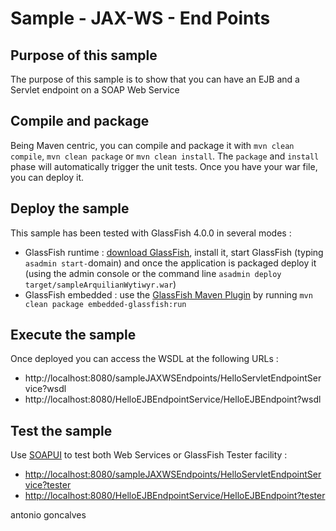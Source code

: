 # Sample - JAX-WS - End Points

## Purpose of this sample

The purpose of this sample is to show that you can have an EJB and a Servlet endpoint on a SOAP Web Service

## Compile and package

Being Maven centric, you can compile and package it with `mvn clean compile`, `mvn clean package` or `mvn clean install`. The `package` and `install` phase will automatically trigger the unit tests. Once you have your war file, you can deploy it.

## Deploy the sample

This sample has been tested with GlassFish 4.0.0 in several modes :

* GlassFish runtime : [download GlassFish](http://glassfish.java.net/public/downloadsindex.html), install it, start GlassFish (typing `asadmin start-`domain) and once the application is packaged deploy it (using the admin console or the command line `asadmin deploy target/sampleArquilianWytiwyr.war`)
* GlassFish embedded : use the [GlassFish Maven Plugin](http://maven-glassfish-plugin.java.net/) by running `mvn clean package embedded-glassfish:run`

## Execute the sample

Once deployed you can access the WSDL at the following URLs :

* http://localhost:8080/sampleJAXWSEndpoints/HelloServletEndpointService?wsdl
* http://localhost:8080/HelloEJBEndpointService/HelloEJBEndpoint?wsdl

## Test the sample

Use [SOAPUI](http://www.soapui.org/) to test both Web Services or GlassFish Tester facility : 

* [http://localhost:8080/sampleJAXWSEndpoints/HelloServletEndpointService?tester](http://localhost:8080/sampleJAXWSEndpoints/HelloServletEndpointService?tester)
* [http://localhost:8080/HelloEJBEndpointService/HelloEJBEndpoint?tester](http://localhost:8080/HelloEJBEndpointService/HelloEJBEndpoint?tester)

<div class="footer">
    <span class="footerTitle"><span class="uc">a</span>ntonio <span class="uc">g</span>oncalves</span>
</div>
